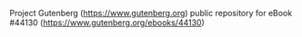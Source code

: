Project Gutenberg (https://www.gutenberg.org) public repository for eBook #44130 (https://www.gutenberg.org/ebooks/44130)
